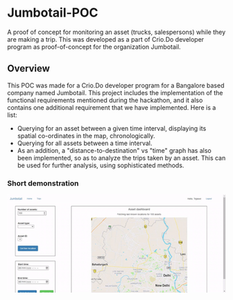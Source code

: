 # Jumbotail-POC
A proof of concept for monitoring an asset (trucks, salespersons) while they are making a trip. This was developed as a part of Crio.Do developer program as proof-of-concept for the organization Jumbotail.

## Overview 

This POC was made for a Crio.Do developer program for a Bangalore based company named Jumbotail. This project includes the implementation of the functional requirements mentioned during the hackathon,
and it also contains one additional requirement that we have implemented. Here is a list:

- Querying for an asset between a given time interval, displaying its spatial co-ordinates in the map, chronologically.
- Querying for all assets between a time interval.
- As an addition, a "distance-to-destination" vs "time" graph has also been implemented, so as to analyze the trips taken by an asset. This can be used for further analysis, using sophisticated methods.

### Short demonstration

![Jumbotail POC](https://github.com/algorithmist18/Jumbotail-POC/blob/master/demo/ezgif.com-gif-maker.gif)
